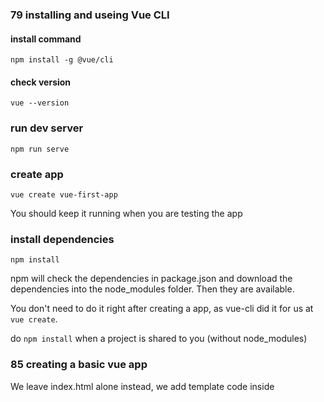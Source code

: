 ### 79 installing and useing Vue CLI

#### install command

```
npm install -g @vue/cli
```

#### check version

```
vue --version
```

### run dev server

```
npm run serve
```

### create app

```
vue create vue-first-app
```



You should keep it running when you are testing the app

### install dependencies

```
npm install
```

npm will check the dependencies in package.json and download the dependencies into the node_modules folder. Then they are available.

You don't need to do it right after creating a app, as vue-cli did it for us at `vue create`.

do `npm install` when a project is shared to you (without node_modules)

### 85 creating a basic vue app

We leave index.html alone instead, we add template code inside <template>

create a default export of App.vue:

```
export default {
  data(){
  // ...
}
```



To import from package, you just reference the package name:

```
import { createApp } from 'vue';
```

If you import from a custom file, like App.vue, you specify the path to that file:

```
import App from "./App.vue";
```

To import a named export, you use curly braces:

```
import { createApp } from 'vue';
```

To import a default export:

```
import App from "./App.vue";
```

### 86 adding a component

#### components are usually in src/components folder

#### name your component PascalCase, it is most common

#### how to add component

approach 1: inside component:

```
<script>
import FriendContact from "@/components/FriendContact.vue";
export default {
  components: {FriendContact},
  data(){
  // ...
```

approach 2: inside js:

```
import { createApp } from 'vue';
// 注意这里不要大括号
import App from "./App.vue";
import FriendContact from "@/components/FriendContact.vue";

const app = createApp(App)

app.component('FriendContact', FriendContact);
app.mount('#app');
```

### 87 add styling

